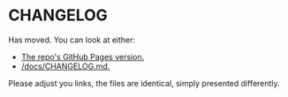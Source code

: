 # CHANGELOG

Has moved. You can look at either:

* [The repo's GitHub Pages version.](https://bazbt3.github.io/PigPen/CHANGELOG.html)
* [/docs/CHANGELOG.md.](/docs/CHANGELOG.md)

Please adjust you links, the files are identical, simply presented differently.
